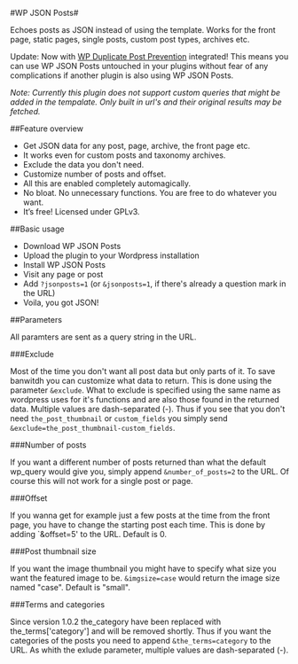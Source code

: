 #WP JSON Posts#

Echoes posts as JSON instead of using the template. 
Works for the front page, static pages, single posts, custom post types, archives etc.

Update: Now with [WP Duplicate Post Prevention](https://github.com/ahultgren/WP-Duplicate-Plugin-Prevention) integrated!
This means you can use WP JSON Posts untouched in your plugins without fear of any complications 
if another plugin is also using WP JSON Posts.

_Note: Currently this plugin does not support custom queries that might be added in the tempalate. 
Only built in url's and their original results may be fetched._

##Feature overview

* Get JSON data for any post, page, archive, the front page etc.
* It works even for custom posts and taxonomy archives.
* Exclude the data you don't need.
* Customize number of posts and offset.
* All this are enabled completely automagically.
* No bloat. No unnecessary functions. You are free to do whatever you want.
* It’s free! Licensed under GPLv3.

##Basic usage

* Download WP JSON Posts
* Upload the plugin to your Wordpress installation
* Install WP JSON Posts
* Visit any page or post
* Add `?jsonposts=1` (or `&jsonposts=1`, if there's already a question mark in the URL)
* Voila, you got JSON!

##Parameters

All paramters are sent as a query string in the URL.

###Exclude

Most of the time you don't want all post data but only parts of it.
To save banwitdh you can customize what data to return. This is done using the parameter `&exclude`.
What to exclude is specified using the same name as wordpress uses for it's functions and are also
those found in the returned data. Multiple values are dash-separated (-). 
Thus if you see that you don't need `the_post_thumbnail` or `custom_fields` you simply send 
`&exclude=the_post_thumbnail-custom_fields`.

###Number of posts

If you want a different number of posts returned than what the default wp_query would give you,
simply append `&number_of_posts=2` to the URL. Of course this will not work for a single post or page.

###Offset

If you wanna get for example just a few posts at the time from the front page, you have to change the
starting post each time. This is done by adding `&offset=5' to the URL. Default is 0.

###Post thumbnail size

If you want the image thumbnail you might have to specify what size you want the featured image to be. 
`&imgsize=case` would return the image size named "case". Default is "small".

###Terms and categories

Since version 1.0.2 the_category have been replaced with the_terms['category'] and will be removed shortly.
Thus if you want the categories of the posts you need to append `&the_terms=category` to the URL.
As whith the exlude parameter, multiple values are dash-separated (-). 